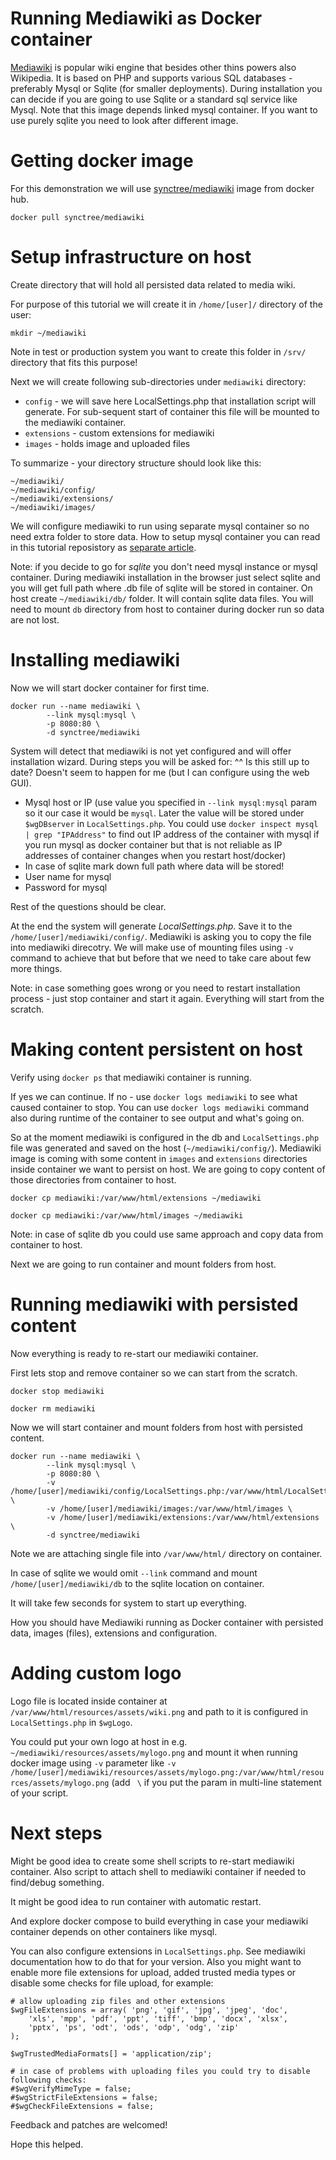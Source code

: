 # Running Mediawiki as Docker container

[Mediawiki](https://www.mediawiki.org) is popular wiki engine that besides other thins powers also Wikipedia. It is based on PHP and supports various SQL databases - preferably Mysql or Sqlite (for smaller deployments). During installation you can decide if you are going to use Sqlite or a standard sql service like Mysql. Note that this image depends linked mysql container. If you want to use purely sqlite you need to look after different image.


# Getting docker image

For this demonstration we will use [synctree/mediawiki](https://hub.docker.com/r/synctree/mediawiki/) image from docker hub.

`docker pull synctree/mediawiki`


# Setup infrastructure on host

Create directory that will hold all persisted data related to media wiki.

For purpose of this tutorial we will create it in `/home/[user]/` directory of the user:

`mkdir ~/mediawiki`

Note in test or production system you want to create this folder in `/srv/` directory that fits this purpose!

Next we will create following sub-directories under `mediawiki` directory:

 - `config` - we will save here LocalSettings.php that installation script will generate. For sub-sequent start of container this file will be mounted to the mediawiki container.
 - `extensions` - custom extensions for mediawiki
 - `images` - holds image and uploaded files

To summarize - your directory structure should look like this:

```
~/mediawiki/
~/mediawiki/config/
~/mediawiki/extensions/
~/mediawiki/images/
```

We will configure mediawiki to run using separate mysql container so no need extra folder to store data. How to setup mysql container you can read in this tutorial reposistory as [separate article](/docker-mysql).

Note: if you decide to go for *sqlite* you don't need mysql instance or mysql container. During mediawiki installation in the browser just select sqlite and you will get full path where .db file of sqlite will be stored in container. On host create `~/mediawiki/db/` folder. It will contain sqlite data files. You will need to mount `db` directory from host to container during docker run so data are not lost.

# Installing mediawiki

Now we will start docker container for first time. 

```
docker run --name mediawiki \
        --link mysql:mysql \
        -p 8080:80 \
        -d synctree/mediawiki

```

System will detect that mediawiki is not yet configured and will offer installation wizard. During steps you will be asked for:
^^ Is this still up to date? Doesn't seem to happen for me (but I can configure using the web GUI).

 - Mysql host or IP (use value you specified in `--link mysql:mysql` param so it our case it would be `mysql`. Later the value will be stored under `$wgDBserver` in `LocalSettings.php`. You could use `docker inspect mysql | grep "IPAddress"` to find out IP address of the container with mysql if you run mysql as docker container but that is not reliable as IP addresses of container changes when you restart host/docker)
 - In case of sqlite mark down full path where data will be stored!
 - User name for mysql
 - Password for mysql

Rest of the questions should be clear.

At the end the system will generate *LocalSettings.php*. Save it to the `/home/[user]/mediawiki/config/`. Mediawiki is asking you to copy the file into mediawiki direcotry. We will make use of mounting files using `-v` command to achieve that but before that we need to take care about few more things.

Note: in case something goes wrong or you need to restart installation process - just stop container and start it again. Everything will start from the scratch.


# Making content persistent on host 

Verify using `docker ps` that mediawiki container is running.

If yes we can continue. If no - use `docker logs mediawiki` to see what caused container to stop. You can use `docker logs mediawiki` command also during runtime of the container to see output and what's going on.

So at the moment mediawiki is configured in the db and `LocalSettings.php` file was generated and saved on the host (`~/mediawiki/config/`). 
Mediawiki image is coming with some content in `images` and `extensions` directories inside container we want to persist on host.
We are going to copy content of those directories from container to host. 

`docker cp mediawiki:/var/www/html/extensions ~/mediawiki`

`docker cp mediawiki:/var/www/html/images ~/mediawiki`

Note: in case of sqlite db you could use same approach and copy data from container to host.

Next we are going to run container and mount folders from host.


# Running mediawiki with persisted content

Now everything is ready to re-start our mediawiki container.

First lets stop and remove container so we can start from the scratch.

`docker stop mediawiki`

`docker rm mediawiki`

Now we will start container and mount folders from host with persisted content.

```
docker run --name mediawiki \
        --link mysql:mysql \
        -p 8080:80 \
        -v /home/[user]/mediawiki/config/LocalSettings.php:/var/www/html/LocalSettings.php \
        -v /home/[user]/mediawiki/images:/var/www/html/images \
        -v /home/[user]/mediawiki/extensions:/var/www/html/extensions \
        -d synctree/mediawiki
```

Note we are attaching single file into `/var/www/html/` directory on container.

In case of sqlite we would omit `--link` command and mount `/home/[user]/mediawiki/db` to the sqlite location on container.

It will take few seconds for system to start up everything. 

How you should have Mediawiki running as Docker container with persisted data, images (files), extensions and configuration.

# Adding custom logo

Logo file is located inside container at `/var/www/html/resources/assets/wiki.png` and path to it is configured in `LocalSettings.php` in `$wgLogo`. 

You could put your own logo at host in e.g. `~/mediawiki/resources/assets/mylogo.png` and mount it when running docker image using `-v` parameter like `-v /home/[user]/mediawiki/resources/assets/mylogo.png:/var/www/html/resources/assets/mylogo.png` (add ` \` if you put the param in multi-line statement of your script.

# Next steps

Might be good idea to create some shell scripts to re-start mediawiki container.
Also script to attach shell to mediawiki container if needed to find/debug something.

It might be good idea to run container with automatic restart.

And explore docker compose to build everything in case your mediawiki container depends on other containers like mysql.

You can also configure extensions in `LocalSettings.php`. See mediawiki documentation how to do that for your version.
Also you might want to enable more file extensions for upload, added trusted media types or disable some checks for file upload, for example:

```
# allow uploading zip files and other extensions
$wgFileExtensions = array( 'png', 'gif', 'jpg', 'jpeg', 'doc',
    'xls', 'mpp', 'pdf', 'ppt', 'tiff', 'bmp', 'docx', 'xlsx',
    'pptx', 'ps', 'odt', 'ods', 'odp', 'odg', 'zip'
);

$wgTrustedMediaFormats[] = 'application/zip';  

# in case of problems with uploading files you could try to disable following checks:
#$wgVerifyMimeType = false;
#$wgStrictFileExtensions = false;
#$wgCheckFileExtensions = false;

```


Feedback and patches are welcomed!

Hope this helped.

